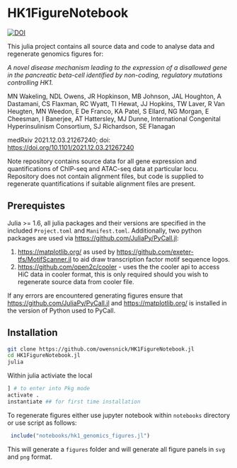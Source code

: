 # HK1FigureNotebook

[![DOI](https://zenodo.org/badge/472765261.svg)](https://zenodo.org/badge/latestdoi/472765261)

This julia project contains all source data and code to analyse data and regenerate genomics figures for:



*A novel disease mechanism leading to the expression of a disallowed gene in the pancreatic beta-cell identified by non-coding, regulatory mutations controlling HK1.*

MN Wakeling, NDL Owens, JR Hopkinson, MB Johnson, JAL Houghton, A Dastamani, CS Flaxman, RC Wyatt, TI Hewat, JJ Hopkins, TW Laver, R Van Heugten, MN Weedon, E De Franco, KA Patel, S Ellard, NG Morgan, E Cheesman, I Banerjee, AT Hattersley, MJ Dunne, International Congenital Hyperinsulinism Consortium, SJ Richardson, SE Flanagan

medRxiv 2021.12.03.21267240; doi: https://doi.org/10.1101/2021.12.03.21267240


Note repository contains source data for all gene expression and quantifications of ChIP-seq and ATAC-seq data at particular locu. Repository does not contain alignment files, but code is supplied to regenerate quantifications if suitable alignment files are present.

## Prerequistes
Julia >= 1.6, all julia packages and their versions are specified in the included `Project.toml` and `Manifest.toml`. Additionally, two python packages are used via https://github.com/JuliaPy/PyCall.jl:

  1. https://matplotlib.org/ as used by https://github.com/exeter-tfs/MotifScanner.jl to aid draw transcription factor motif sequence logos.
  2. https://github.com/open2c/cooler - uses the the cooler api to access HiC data in cooler format, this is only required should you wish to regenerate source data from cooler file.

If any errors are encountered generating figures ensure that https://github.com/JuliaPy/PyCall.jl and https://matplotlib.org/ is installed in the version of Python used to PyCall.


## Installation
```bash
git clone https://github.com/owensnick/HK1FigureNotebook.jl
cd HK1FigureNotebook.jl
julia
```
Within julia activiate the local 
```julia
] # to enter into Pkg mode
activate .
instantiate ## for first time installation
```
To regenerate figures either use jupyter notebook within `notebooks` directory or use script as follows:
```julia
 include("notebooks/hk1_genomics_figures.jl")
 ```
This will generate a `figures` folder and will generate all figure panels in `svg` and `png` format.